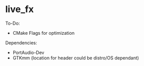 # live_fx

To-Do:
 - CMake Flags for optimization

Dependencies:
 - PortAudio-Dev
 - GTKmm (location for header could be distro/OS dependant)